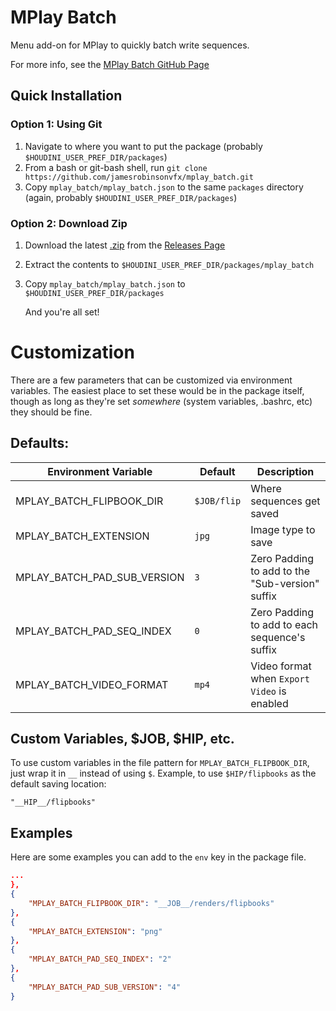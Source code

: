 # MPlay Batch
Menu add-on for MPlay to quickly batch write sequences.

For more info, see the [MPlay Batch GitHub Page](https://jamesrobinsonvfx.github.io/mplay_batch/)

## Quick Installation

### Option 1: Using Git

1. Navigate to where you want to put the package (probably `$HOUDINI_USER_PREF_DIR/packages`)
2. From a bash or git-bash shell, run `git clone https://github.com/jamesrobinsonvfx/mplay_batch.git`
3. Copy `mplay_batch/mplay_batch.json` to the same `packages` directory (again, probably `$HOUDINI_USER_PREF_DIR/packages`)

### Option 2: Download Zip
1. Download the latest [.zip](https://github.com/jamesrobinsonvfx/mplay_batch/releases/latest/download/mplay_batch.zip) from the [Releases Page](https://github.com/jamesrobinsonvfx/mplay_batch/releases/latest)
2. Extract the contents to `$HOUDINI_USER_PREF_DIR/packages/mplay_batch`
3. Copy `mplay_batch/mplay_batch.json` to `$HOUDINI_USER_PREF_DIR/packages`

    And you're all set!


# Customization
There are a few parameters that can be customized via environment variables. The easiest place to set these would be in the package itself, though as long as they're set _somewhere_ (system variables, .bashrc, etc) they should be fine.

## Defaults:

| Environment Variable        | Default     | Description                                     |
| --------------------------- | ----------- | ----------------------------------------------- |
| MPLAY_BATCH_FLIPBOOK_DIR    | `$JOB/flip` | Where sequences get saved                       |
| MPLAY_BATCH_EXTENSION       | `jpg`       | Image type to save                              |
| MPLAY_BATCH_PAD_SUB_VERSION | `3`         | Zero Padding to add to the "Sub-version" suffix |
| MPLAY_BATCH_PAD_SEQ_INDEX   | `0`         | Zero Padding to add to each sequence's suffix   |
| MPLAY_BATCH_VIDEO_FORMAT    | `mp4`       | Video format when `Export Video` is enabled     |

## Custom Variables, $JOB, $HIP, etc.
To use custom variables in the file pattern for `MPLAY_BATCH_FLIPBOOK_DIR`, just wrap it in `__` instead of using `$`.
Example, to use `$HIP/flipbooks` as the default saving location:

`"__HIP__/flipbooks"`

## Examples
Here are some examples you can add to the `env` key in the package file.
```json
...
},
{
    "MPLAY_BATCH_FLIPBOOK_DIR": "__JOB__/renders/flipbooks"
},
{
    "MPLAY_BATCH_EXTENSION": "png"
},
{
    "MPLAY_BATCH_PAD_SEQ_INDEX": "2"
},
{
    "MPLAY_BATCH_PAD_SUB_VERSION": "4"
}
```

